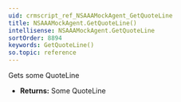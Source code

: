 ```yaml
---
uid: crmscript_ref_NSAAAMockAgent_GetQuoteLine
title: NSAAAMockAgent.GetQuoteLine()
intellisense: NSAAAMockAgent.GetQuoteLine
sortOrder: 8894
keywords: GetQuoteLine()
so.topic: reference
---
```



Gets some QuoteLine



* **Returns:** Some QuoteLine


